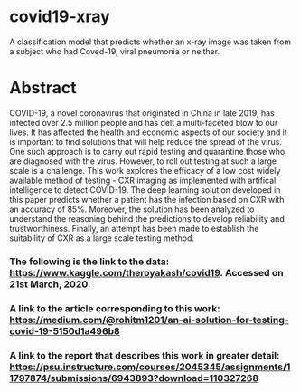 # covid19-xray
A classification model that predicts whether an x-ray image was taken from a subject who had Coved-19, viral pneumonia or neither.

# Abstract

COVID-19, a novel coronavirus that originated in China in late 2019, has infected over 2.5 million people and has delt a multi-faceted blow to our lives. It has affected the health and economic aspects of our society and it is important to find solutions that will help reduce the spread of the virus. One such approach is to carry out rapid testing and quarantine those who are diagnosed with the virus. However, to roll out testing at such a large scale is a challenge. This work explores the efficacy of a low cost widely available method of testing - CXR imaging as implemented with artifical intelligence to detect COVID-19. The deep learning solution developed in this paper predicts whether a patient has the infection based on CXR with an accuracy of 85%. Moreover, the solution has been analyzed to understand the reasoning behind the predictions to develop reliability and trustworthiness. Finally, an attempt has been made to establish the suitability of CXR as a large scale testing method.

### The following is the link to the data: https://www.kaggle.com/theroyakash/covid19. Accessed on 21st March, 2020.

### A link to the article corresponding to this work: https://medium.com/@rohitm1201/an-ai-solution-for-testing-covid-19-5150d1a496b8

### A link to the report that describes this work in greater detail: https://psu.instructure.com/courses/2045345/assignments/11797874/submissions/6943893?download=110327268
